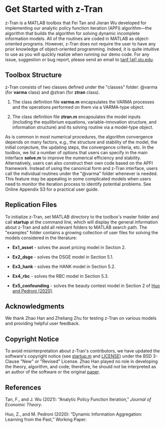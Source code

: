 Get Started with z-Tran
================
z-Tran is a MATLAB toolbox that Fei Tan and Jieran Wu developed for implementing our analytic policy function iteration (APFI) algorithm&mdash;the algorithm that builds the algorithm for solving dynamic incomplete information models. All of the routines are coded in MATLAB as object-oriented programs. However, z-Tran does not require the user to have any prior knowledge of object-oriented programming. Indeed, it is quite intuitive to use as you will quickly realize when running our demo code. For any issue, suggestion or bug report, please send an email to [tanf [at] slu.edu](tanf@slu.edu).

Toolbox Structure
-----------------------------------
z-Tran consists of two classes defined under the "classes" folder: @varma (for **varma** class) and @ztran (for **ztran** class).

1. The class definition file **varma.m** encapsulates the VARMA processes and the operations performed on them via a VARMA-type object.

2. The class definition file **ztran.m** encapsulates the model inputs (including the equilibrium equations, variable-innovation structure, and information structure) and its solving routine via a model-type object.

As is common in most numerical procedures, the algorithm convergence depends on many factors, e.g., the structure and stability of the model, the initial conjecture, the updating steps, the convergence criteria, etc. In the toolbox, we list a number of options that users can specify in the main interface **solve.m** to improve the numerical efficiency and stability. Alternatively, users can also construct their own code based on the APFI framework. Instead of using the canonical form and z-Tran interface, users call the individual routines under the "@varma" folder whenever is needed. This feature may be appealing in some complicated models when users need to monitor the iteration process to identify potential problems. See Online Appendix S3 for a practical user guide.

Replication Files
-----
To initialize z-Tran, set MATLAB directory to the toolbox's master folder and call **startup** at the command line, which will display the general information about z-Tran and add all relevant folders to MATLAB search path. The "examples" folder contains a growing collection of user files for solving the models considered in the literature:

* **Ex1_asset** - solves the asset pricing model in Section 2.

* **Ex2_dsge** - solves the DSGE model in Section 5.1.

* **Ex3_hank** - solves the HANK model in Section 5.2.

* **Ex4_rbc** - solves the RBC model in Section 5.3.

* **Ex5_confounding** - solves the beauty contest model in Section 2 of [Huo and Pedroni (2020)](https://papers.ssrn.com/sol3/papers.cfm?abstract_id=3687529).

Acknowledgments
-----
We thank Zhao Han and Zheliang Zhu for testing z-Tran on various models and providing helpful user feedback.

Copyright Notice
-----
To avoid misinterpretation about z-Tran's contributors, we have updated the software's copyright notice (see [startup.m](https://github.com/econdojo/ztran/blob/main/startup.m) and [LICENSE](https://github.com/econdojo/ztran/blob/main/LICENSE)) under the BSD 3-Clause "New" or "Revised" License. Zhao Han played no role in developing the theory, algorithm, and code; therefore, he should <em>not</em> be interpreted as an author of the software or the original [paper](https://doi.org/10.1016/j.jet.2021.105395).

References
---------------------
Tan, F., and J. Wu (2021): “Analytic Policy Function Iteration,” *Journal of Economic Theory*.

Huo, Z., and M. Pedroni (2020): “Dynamic Information Aggregation: Learning from the Past,” Working Paper.
